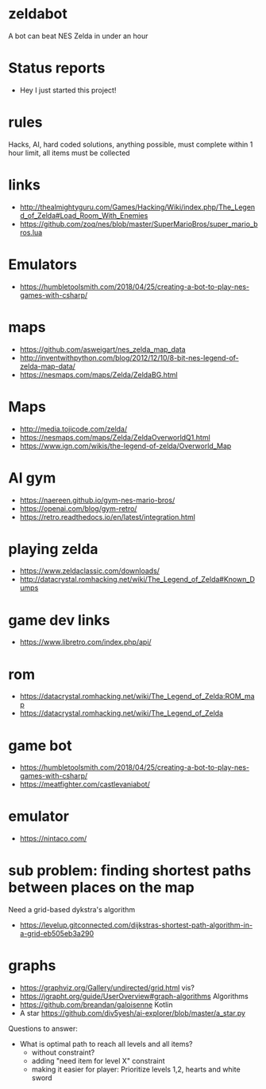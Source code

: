 # zeldabot
A bot can beat NES Zelda in under an hour

# Status reports
- Hey I just started this project!

# rules
Hacks, AI, hard coded solutions, anything possible, must complete within 1 hour limit, all items must be collected

# links
* http://thealmightyguru.com/Games/Hacking/Wiki/index.php/The_Legend_of_Zelda#Load_Room_With_Enemies
* https://github.com/zoq/nes/blob/master/SuperMarioBros/super_mario_bros.lua

# Emulators
* https://humbletoolsmith.com/2018/04/25/creating-a-bot-to-play-nes-games-with-csharp/

# maps
* https://github.com/asweigart/nes_zelda_map_data
* http://inventwithpython.com/blog/2012/12/10/8-bit-nes-legend-of-zelda-map-data/
* https://nesmaps.com/maps/Zelda/ZeldaBG.html

# Maps
* http://media.tojicode.com/zelda/
* https://nesmaps.com/maps/Zelda/ZeldaOverworldQ1.html
* https://www.ign.com/wikis/the-legend-of-zelda/Overworld_Map

# AI gym
* https://naereen.github.io/gym-nes-mario-bros/
* https://openai.com/blog/gym-retro/
* https://retro.readthedocs.io/en/latest/integration.html

# playing zelda
* https://www.zeldaclassic.com/downloads/
* http://datacrystal.romhacking.net/wiki/The_Legend_of_Zelda#Known_Dumps

# game dev links
* https://www.libretro.com/index.php/api/

# rom 
* https://datacrystal.romhacking.net/wiki/The_Legend_of_Zelda:ROM_map
* https://datacrystal.romhacking.net/wiki/The_Legend_of_Zelda

# game bot
* https://humbletoolsmith.com/2018/04/25/creating-a-bot-to-play-nes-games-with-csharp/
* https://meatfighter.com/castlevaniabot/

# emulator
* https://nintaco.com/

# sub problem: finding shortest paths between places on the map
Need a grid-based dykstra's algorithm
* https://levelup.gitconnected.com/dijkstras-shortest-path-algorithm-in-a-grid-eb505eb3a290

# graphs
* https://graphviz.org/Gallery/undirected/grid.html vis?
* https://jgrapht.org/guide/UserOverview#graph-algorithms Algorithms
* https://github.com/breandan/galoisenne Kotlin
* A star https://github.com/div5yesh/ai-explorer/blob/master/a_star.py

Questions to answer:
* What is optimal path to reach all levels and all items?
  * without constraint?
  * adding "need item for level X" constraint
  * making it easier for player: Prioritize levels 1,2, hearts and white sword
